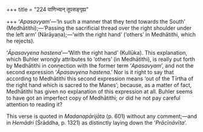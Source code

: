+++
title = "224 पाणिभ्यान् तूपसङ्गृह्य"

+++
‘*Apasavyam*’—‘In such a manner that they tend towards the South’
(Medhātithi);—‘Passing the sacrificial thread over the right shoulder
under the left arm’ (Nārāyaṇa);—‘with the right hand’ (‘others’ in
Medhātithi, which he rejects).

‘*Āpasavyena hastena*’—‘With the right hand’ (Kullūka). This
explanation, which Buhler wrongly attributes to ‘others’ (in
Medhātithi), is really put forth by Medhātithi in connection with the
former term ‘*Apasavyam*’, and not the second expression ‘*Āpasavyena
hastena*.’ Nor is it right to say that according to Medhātithi this
second expression means ‘out of the Tīrtha of the right hand which is
sacred to the Manes’; because, as a matter of fact, Medhātithi has given
no explanation of this expression at all. Buhler seems to have got an
imperfect copy of Medhātithi; or did he not pay careful attention to
reading it?

This verse is quoted in *Madanapārijāta* (p. 601) without any
comment;—and in *Hemādri* (Śrāddha, p. 1321) as distinctly laying down
the ‘*Prācīnāvīta*’.



